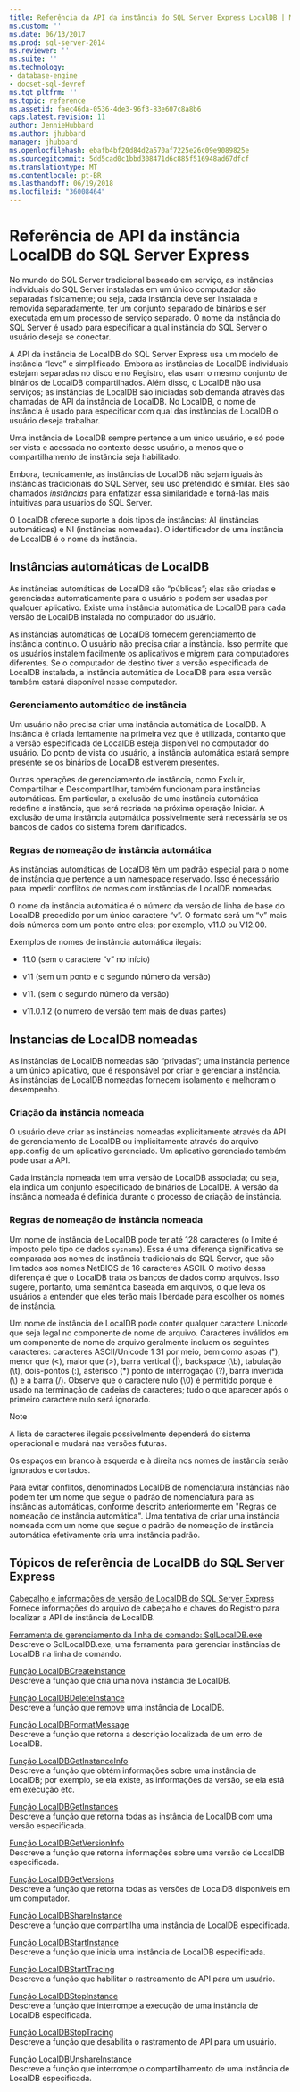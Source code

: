 ```yaml
---
title: Referência da API da instância do SQL Server Express LocalDB | Microsoft Docs
ms.custom: ''
ms.date: 06/13/2017
ms.prod: sql-server-2014
ms.reviewer: ''
ms.suite: ''
ms.technology:
- database-engine
- docset-sql-devref
ms.tgt_pltfrm: ''
ms.topic: reference
ms.assetid: faec46da-0536-4de3-96f3-83e607c8a8b6
caps.latest.revision: 11
author: JennieHubbard
ms.author: jhubbard
manager: jhubbard
ms.openlocfilehash: ebafb4bf20d84d2a570af7225e26c09e9089825e
ms.sourcegitcommit: 5dd5cad0c1bbd308471d6c885f516948ad67dfcf
ms.translationtype: MT
ms.contentlocale: pt-BR
ms.lasthandoff: 06/19/2018
ms.locfileid: "36008464"
---
```

# <a name="sql-server-express-localdb-instance-api-reference"></a>Referência de API da instância LocalDB do SQL Server Express
  No mundo do SQL Server tradicional baseado em serviço, as instâncias individuais do SQL Server instaladas em um único computador são separadas fisicamente; ou seja, cada instância deve ser instalada e removida separadamente, ter um conjunto separado de binários e ser executada em um processo de serviço separado. O nome da instância do SQL Server é usado para especificar a qual instância do SQL Server o usuário deseja se conectar.  
  
 A API da instância de LocalDB do SQL Server Express usa um modelo de instância “leve” e simplificado. Embora as instâncias de LocalDB individuais estejam separadas no disco e no Registro, elas usam o mesmo conjunto de binários de LocalDB compartilhados. Além disso, o LocalDB não usa serviços; as instâncias de LocalDB são iniciadas sob demanda através das chamadas de API da instância de LocalDB. No LocalDB, o nome de instância é usado para especificar com qual das instâncias de LocalDB o usuário deseja trabalhar.  
  
 Uma instância de LocalDB sempre pertence a um único usuário, e só pode ser vista e acessada no contexto desse usuário, a menos que o compartilhamento de instância seja habilitado.  
  
 Embora, tecnicamente, as instâncias de LocalDB não sejam iguais às instâncias tradicionais do SQL Server, seu uso pretendido é similar. Eles são chamados *instâncias* para enfatizar essa similaridade e torná-las mais intuitivas para usuários do SQL Server.  
  
 O LocalDB oferece suporte a dois tipos de instâncias: AI (instâncias automáticas) e NI (instâncias nomeadas). O identificador de uma instância de LocalDB é o nome da instância.  
  
## <a name="automatic-localdb-instances"></a>Instâncias automáticas de LocalDB  
 As instâncias automáticas de LocalDB são “públicas”; elas são criadas e gerenciadas automaticamente para o usuário e podem ser usadas por qualquer aplicativo. Existe uma instância automática de LocalDB para cada versão de LocalDB instalada no computador do usuário.  
  
 As instâncias automáticas de LocalDB fornecem gerenciamento de instância contínuo. O usuário não precisa criar a instância. Isso permite que os usuários instalem facilmente os aplicativos e migrem para computadores diferentes. Se o computador de destino tiver a versão especificada de LocalDB instalada, a instância automática de LocalDB para essa versão também estará disponível nesse computador.  
  
### <a name="automatic-instance-management"></a>Gerenciamento automático de instância  
 Um usuário não precisa criar uma instância automática de LocalDB. A instância é criada lentamente na primeira vez que é utilizada, contanto que a versão especificada de LocalDB esteja disponível no computador do usuário. Do ponto de vista do usuário, a instância automática estará sempre presente se os binários de LocalDB estiverem presentes.  
  
 Outras operações de gerenciamento de instância, como Excluir, Compartilhar e Descompartilhar, também funcionam para instâncias automáticas. Em particular, a exclusão de uma instância automática redefine a instância, que será recriada na próxima operação Iniciar. A exclusão de uma instância automática possivelmente será necessária se os bancos de dados do sistema forem danificados.  
  
### <a name="automatic-instance-naming-rules"></a>Regras de nomeação de instância automática  
 As instâncias automáticas de LocalDB têm um padrão especial para o nome de instância que pertence a um namespace reservado. Isso é necessário para impedir conflitos de nomes com instâncias de LocalDB nomeadas.  
  
 O nome da instância automática é o número da versão de linha de base do LocalDB precedido por um único caractere “v”. O formato será um “v” mais dois números com um ponto entre eles; por exemplo, v11.0 ou V12.00.  
  
 Exemplos de nomes de instância automática ilegais:  
  
-   11.0 (sem o caractere “v” no início)  
  
-   v11 (sem um ponto e o segundo número da versão)  
  
-   v11. (sem o segundo número da versão)  
  
-   v11.0.1.2 (o número de versão tem mais de duas partes)  
  
## <a name="named-localdb-instances"></a>Instancias de LocalDB nomeadas  
 As instâncias de LocalDB nomeadas são “privadas”; uma instância pertence a um único aplicativo, que é responsável por criar e gerenciar a instância. As instâncias de LocalDB nomeadas fornecem isolamento e melhoram o desempenho.  
  
### <a name="named-instance-creation"></a>Criação da instância nomeada  
 O usuário deve criar as instâncias nomeadas explicitamente através da API de gerenciamento de LocalDB ou implicitamente através do arquivo app.config de um aplicativo gerenciado. Um aplicativo gerenciado também pode usar a API.  
  
 Cada instância nomeada tem uma versão de LocalDB associada; ou seja, ela indica um conjunto especificado de binários de LocalDB. A versão da instância nomeada é definida durante o processo de criação de instância.  
  
### <a name="named-instance-naming-rules"></a>Regras de nomeação de instância nomeada  
 Um nome de instância de LocalDB pode ter até 128 caracteres (o limite é imposto pelo tipo de dados `sysname`). Essa é uma diferença significativa se comparada aos nomes de instância tradicionais do SQL Server, que são limitados aos nomes NetBIOS de 16 caracteres ASCII. O motivo dessa diferença é que o LocalDB trata os bancos de dados como arquivos. Isso sugere, portanto, uma semântica baseada em arquivos, o que leva os usuários a entender que eles terão mais liberdade para escolher os nomes de instância.  
  
 Um nome de instância de LocalDB pode conter qualquer caractere Unicode que seja legal no componente de nome de arquivo. Caracteres inválidos em um componente de nome de arquivo geralmente incluem os seguintes caracteres: caracteres ASCII/Unicode 1 31 por meio, bem como aspas ("), menor que (\<), maior que (>), barra vertical (|), backspace (\b), tabulação (\t), dois-pontos (:), asterisco (*) ponto de interrogação (?), barra invertida (\\) e a barra (/). Observe que o caractere nulo (\0) é permitido porque é usado na terminação de cadeias de caracteres; tudo o que aparecer após o primeiro caractere nulo será ignorado.  
  
> [!NOTE]  
>  A lista de caracteres ilegais possivelmente dependerá do sistema operacional e mudará nas versões futuras.  
  
 Os espaços em branco à esquerda e à direita nos nomes de instância serão ignorados e cortados.  
  
 Para evitar conflitos, denominados LocalDB de nomenclatura instâncias não podem ter um nome que segue o padrão de nomenclatura para as instâncias automáticas, conforme descrito anteriormente em "Regras de nomeação de instância automática". Uma tentativa de criar uma instância nomeada com um nome que segue o padrão de nomeação de instância automática efetivamente cria uma instância padrão.  
  
## <a name="sql-server-express-localdb-reference-topics"></a>Tópicos de referência de LocalDB do SQL Server Express  
 [Cabeçalho e informações de versão de LocalDB do SQL Server Express](sql-server-express-localdb-header-and-version-information.md)  
 Fornece informações do arquivo de cabeçalho e chaves do Registro para localizar a API de instância de LocalDB.  
  
 [Ferramenta de gerenciamento da linha de comando: SqlLocalDB.exe](command-line-management-tool-sqllocaldb-exe.md)  
 Descreve o SqlLocalDB.exe, uma ferramenta para gerenciar instâncias de LocalDB na linha de comando.  
  
 [Função LocalDBCreateInstance](localdbcreateinstance-function.md)  
 Descreve a função que cria uma nova instância de LocalDB.  
  
 [Função LocalDBDeleteInstance](localdbdeleteinstance-function.md)  
 Descreve a função que remove uma instância de LocalDB.  
  
 [Função LocalDBFormatMessage](localdbformatmessage-function.md)  
 Descreve a função que retorna a descrição localizada de um erro de LocalDB.  
  
 [Função LocalDBGetInstanceInfo](localdbgetinstanceinfo-function.md)  
 Descreve a função que obtém informações sobre uma instância de LocalDB; por exemplo, se ela existe, as informações da versão, se ela está em execução etc.  
  
 [Função LocalDBGetInstances](localdbgetinstances-function.md)  
 Descreve a função que retorna todas as instância de LocalDB com uma versão especificada.  
  
 [Função LocalDBGetVersionInfo](localdbgetversioninfo-function.md)  
 Descreve a função que retorna informações sobre uma versão de LocalDB especificada.  
  
 [Função LocalDBGetVersions](localdbgetversions-function.md)  
 Descreve a função que retorna todas as versões de LocalDB disponíveis em um computador.  
  
 [Função LocalDBShareInstance](localdbshareinstance-function.md)  
 Descreve a função que compartilha uma instância de LocalDB especificada.  
  
 [Função LocalDBStartInstance](localdbstartinstance-function.md)  
 Descreve a função que inicia uma instância de LocalDB especificada.  
  
 [Função LocalDBStartTracing](localdbstarttracing-function.md)  
 Descreve a função que habilitar o rastreamento de API para um usuário.  
  
 [Função LocalDBStopInstance](localdbstopinstance-function.md)  
 Descreve a função que interrompe a execução de uma instância de LocalDB especificada.  
  
 [Função LocalDBStopTracing](localdbstoptracing-function.md)  
 Descreve a função que desabilita o rastramento de API para um usuário.  
  
 [Função LocalDBUnshareInstance](localdbunshareinstance-function.md)  
 Descreve a função que interrompe o compartilhamento de uma instância de LocalDB especificada.  
  
  
